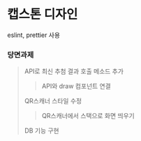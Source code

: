 # 캡스톤 디자인

eslint, prettier 사용

### 당면과제

> API로 최신 추첨 결과 호출 메소드 추가
>
> > API와 draw 컴포넌트 연결
>
> QR스캐너 스타일 수정
>
> > QR스캐너에서 스택으로 화면 띄우기
>
> DB 기능 구현
